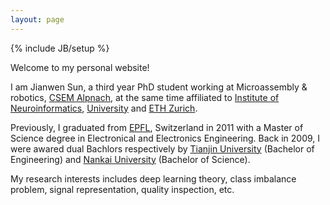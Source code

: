 ```yaml
---
layout: page
---
```

{% include JB/setup %}

Welcome to my personal website! 

I am Jianwen Sun, a third year PhD student working at Microassembly & robotics, <a href="http://www.csem.ch" target="_blank">CSEM Alpnach</a>, at the same time affiliated to <a href="http://www.ini.uzh.ch/" target="_blank">Institute of Neuroinformatics</a>, <a href="http://www.uzh.ch/index_en.html" target="_blank">University</a> and <a href="https://www.ethz.ch/en.html" target="_blank">ETH Zurich</a>. 

Previously, I graduated from <a href="http://www.epfl.ch" target="_blank">EPFL</a>, Switzerland in 2011 with a Master of Science degree in Electronical and Electronics Engineering. Back in 2009, I were awared dual Bachlors respectively by <a href="http://www.tju.edu.cn" target="_blank">Tianjin University</a> (Bachelor of Engineering) and <a href="http://www.nankai.edu.cn" target="_blank">Nankai University</a> (Bachelor of Science).

My research interests includes deep learning theory, class imbalance problem, signal representation, quality inspection, etc.

